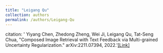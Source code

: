 ```yaml
---
title: "Leigang Qu"
collection: authors
permalink: /authors/Leigang-Qu
---
```

citation: ' Yiyang Chen,  Zhedong Zheng,  Wei Ji,  Leigang Qu,  Tat-Seng Chua, &quot;Composed Image Retrieval with Text Feedback via Multi-grained Uncertainty Regularization.&quot; arXiv:2211.07394, 2022.'<a href='https://zdzheng.xyz/publication/Composed2022'>[Link]</a>